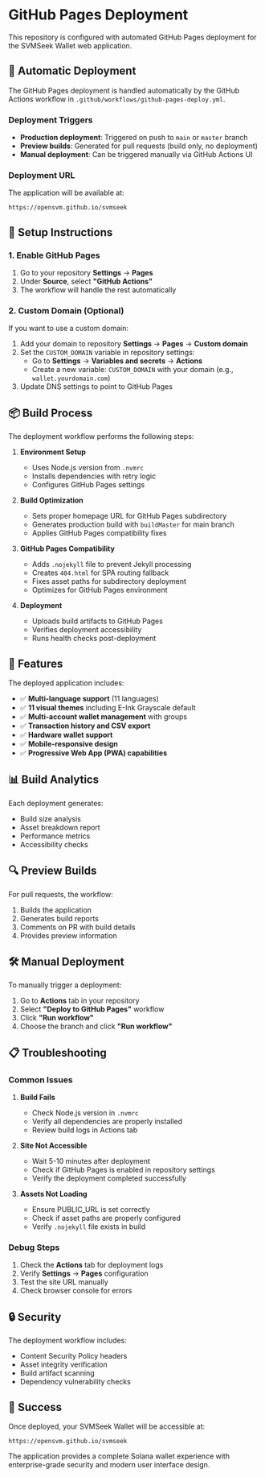 # GitHub Pages Deployment

This repository is configured with automated GitHub Pages deployment for the SVMSeek Wallet web application.

## 🚀 Automatic Deployment

The GitHub Pages deployment is handled automatically by the GitHub Actions workflow in `.github/workflows/github-pages-deploy.yml`.

### Deployment Triggers

- **Production deployment**: Triggered on push to `main` or `master` branch
- **Preview builds**: Generated for pull requests (build only, no deployment)
- **Manual deployment**: Can be triggered manually via GitHub Actions UI

### Deployment URL

The application will be available at:
```
https://opensvm.github.io/svmseek
```

## 🔧 Setup Instructions

### 1. Enable GitHub Pages

1. Go to your repository **Settings** → **Pages**
2. Under **Source**, select **"GitHub Actions"**
3. The workflow will handle the rest automatically

### 2. Custom Domain (Optional)

If you want to use a custom domain:

1. Add your domain to repository **Settings** → **Pages** → **Custom domain**
2. Set the `CUSTOM_DOMAIN` variable in repository settings:
   - Go to **Settings** → **Variables and secrets** → **Actions**
   - Create a new variable: `CUSTOM_DOMAIN` with your domain (e.g., `wallet.yourdomain.com`)
3. Update DNS settings to point to GitHub Pages

## 📦 Build Process

The deployment workflow performs the following steps:

1. **Environment Setup**
   - Uses Node.js version from `.nvmrc`
   - Installs dependencies with retry logic
   - Configures GitHub Pages settings

2. **Build Optimization**
   - Sets proper homepage URL for GitHub Pages subdirectory
   - Generates production build with `buildMaster` for main branch
   - Applies GitHub Pages compatibility fixes

3. **GitHub Pages Compatibility**
   - Adds `.nojekyll` file to prevent Jekyll processing
   - Creates `404.html` for SPA routing fallback
   - Fixes asset paths for subdirectory deployment
   - Optimizes for GitHub Pages environment

4. **Deployment**
   - Uploads build artifacts to GitHub Pages
   - Verifies deployment accessibility
   - Runs health checks post-deployment

## 🎯 Features

The deployed application includes:

- ✅ **Multi-language support** (11 languages)
- ✅ **11 visual themes** including E-Ink Grayscale default
- ✅ **Multi-account wallet management** with groups
- ✅ **Transaction history and CSV export**
- ✅ **Hardware wallet support**
- ✅ **Mobile-responsive design**
- ✅ **Progressive Web App (PWA) capabilities**

## 📊 Build Analytics

Each deployment generates:
- Build size analysis
- Asset breakdown report
- Performance metrics
- Accessibility checks

## 🔍 Preview Builds

For pull requests, the workflow:
1. Builds the application
2. Generates build reports
3. Comments on PR with build details
4. Provides preview information

## 🛠️ Manual Deployment

To manually trigger a deployment:

1. Go to **Actions** tab in your repository
2. Select **"Deploy to GitHub Pages"** workflow
3. Click **"Run workflow"**
4. Choose the branch and click **"Run workflow"**

## 📋 Troubleshooting

### Common Issues

1. **Build Fails**
   - Check Node.js version in `.nvmrc`
   - Verify all dependencies are properly installed
   - Review build logs in Actions tab

2. **Site Not Accessible**
   - Wait 5-10 minutes after deployment
   - Check if GitHub Pages is enabled in repository settings
   - Verify the deployment completed successfully

3. **Assets Not Loading**
   - Ensure PUBLIC_URL is set correctly
   - Check if asset paths are properly configured
   - Verify `.nojekyll` file exists in build

### Debug Steps

1. Check the **Actions** tab for deployment logs
2. Verify **Settings** → **Pages** configuration
3. Test the site URL manually
4. Check browser console for errors

## 🔒 Security

The deployment workflow includes:
- Content Security Policy headers
- Asset integrity verification
- Build artifact scanning
- Dependency vulnerability checks

## 🎉 Success

Once deployed, your SVMSeek Wallet will be accessible at:
```
https://opensvm.github.io/svmseek
```

The application provides a complete Solana wallet experience with enterprise-grade security and modern user interface design.